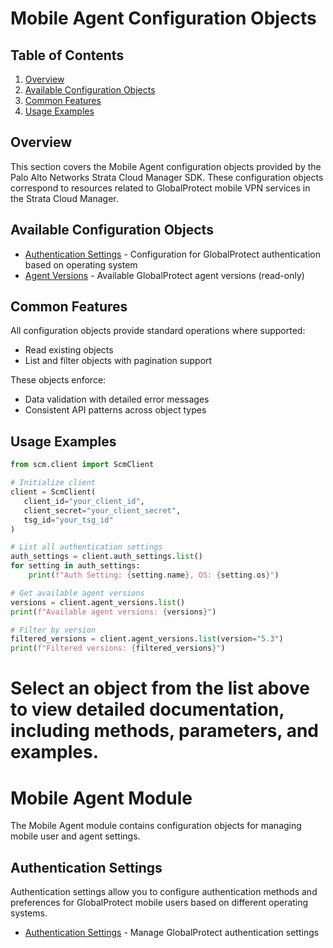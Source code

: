 # Mobile Agent Configuration Objects

## Table of Contents

1. [Overview](#overview)
2. [Available Configuration Objects](#available-configuration-objects)
3. [Common Features](#common-features)
4. [Usage Examples](#usage-examples)

## Overview

This section covers the Mobile Agent configuration objects provided by the Palo Alto Networks Strata Cloud Manager SDK. These configuration objects correspond to resources related to GlobalProtect mobile VPN services in the Strata Cloud Manager.

## Available Configuration Objects

- [Authentication Settings](auth_settings.md) - Configuration for GlobalProtect authentication based on operating system
- [Agent Versions](agent_versions.md) - Available GlobalProtect agent versions (read-only)

## Common Features

All configuration objects provide standard operations where supported:

- Read existing objects
- List and filter objects with pagination support

These objects enforce:

- Data validation with detailed error messages
- Consistent API patterns across object types

## Usage Examples

```python
from scm.client import ScmClient

# Initialize client
client = ScmClient(
   client_id="your_client_id",
   client_secret="your_client_secret",
   tsg_id="your_tsg_id"
)

# List all authentication settings
auth_settings = client.auth_settings.list()
for setting in auth_settings:
    print(f"Auth Setting: {setting.name}, OS: {setting.os}")

# Get available agent versions
versions = client.agent_versions.list()
print(f"Available agent versions: {versions}")

# Filter by version
filtered_versions = client.agent_versions.list(version="5.3")
print(f"Filtered versions: {filtered_versions}")
```

Select an object from the list above to view detailed documentation, including methods, parameters, and examples.
=======
# Mobile Agent Module

The Mobile Agent module contains configuration objects for managing mobile user and agent settings.

## Authentication Settings

Authentication settings allow you to configure authentication methods and preferences for GlobalProtect mobile users based on different operating systems.

* [Authentication Settings](auth_settings.md) - Manage GlobalProtect authentication settings
